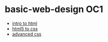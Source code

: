 # basic-web-design OC1

<ul>
    <li><a href="intro_to_html/index.html" target="_blank>">intro to html</a></li>
    <li><a href="html5_to_css/index.html" target="_blank>">html5 to css</a></li>
    <li><a href="advanced.css/index.html" target="_blank>">advanced css</a></li>
</ul>